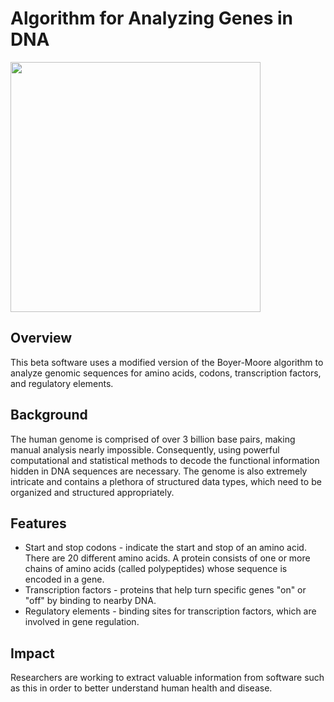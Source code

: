 # Algorithm for Analyzing Genes in DNA

<img src="https://user-images.githubusercontent.com/96280466/182701235-67ac54c0-2cc2-465d-9458-0a9bef98f439.png" width="400"/>

## Overview
This beta software uses a modified version of the Boyer-Moore algorithm to analyze genomic sequences for amino acids, codons, transcription factors, and regulatory elements.

## Background
The human genome is comprised of over 3 billion base pairs, making manual analysis nearly impossible. Consequently, using powerful computational and statistical methods to decode the functional information hidden in DNA sequences are necessary. The genome is also extremely intricate and contains a plethora of structured data types, which need to be organized and structured appropriately.

## Features
* Start and stop codons - indicate the start and stop of an amino acid. There are 20 different amino acids. A protein consists of one or more chains of amino acids (called polypeptides) whose sequence is encoded in a gene.
* Transcription factors - proteins that help turn specific genes "on" or "off" by binding to nearby DNA.
* Regulatory elements - binding sites for transcription factors, which are involved in gene regulation.

## Impact
Researchers are working to extract valuable information from software such as this in order to better understand human health and disease.
